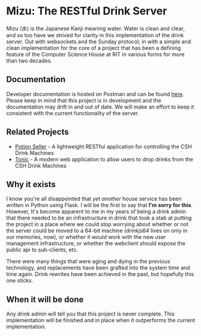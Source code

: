# Mizu: The RESTful Drink Server

Mizu (水) is the Japanese Kanji meaning water. Water is clean and clear, and so too have we strived for clarity in
this implementation of the drink server. Out with websockets and the Sunday protocol, in with a simple and clean
implementation for the core of a project that has been a defining feature of the Computer Science House at RIT in
various forms for more than two decades.

## Documentation

Developer documentation is hosted on Postman and can be found
[here](https://documenter.getpostman.com/view/6712720/S1EJWLQW). Please keep in mind that this project is in development
and the documentation may drift in and out of date. We will make an effort to keep it consistent with the current
functionality of the server.

## Related Projects

- [Potion Seller](https://github.com/ramzallan/potion-seller) - A lightweight RESTful application for controlling the
  CSH Drink Machines
- [Tonic](https://github.com/ramzallan/tonic) - A modern web application to allow users to drop drinks from the CSH
  Drink Machines

## Why it exists
I know you're all disappointed that _yet another_ house service has been written in Python using Flask. I will be the
first to say that **I'm sorry for this**. However, It's become apparent to me in my years of being a drink admin that
there needed to be an infrastructure in drink that took a stab at putting the project in a place where we could stop
worrying about whether or not the server could be moved to a 64-bit machine (drinkjs64 lives on only in our memories,
now), or whether it would work with the new user management infrastructure, or whether the webclient should expose the 
public api to sub-clients, etc.

There were many things that were aging and dying in the previous technology, and replacements have been grafted into the
system time and time again. Drink rewrites have been achieved in the past, but hopefully this one sticks.

## When it will be done
Any drink admin will tell you that this project is never complete. This implementation will be finished and in place
when it outperforms the current implementation.

